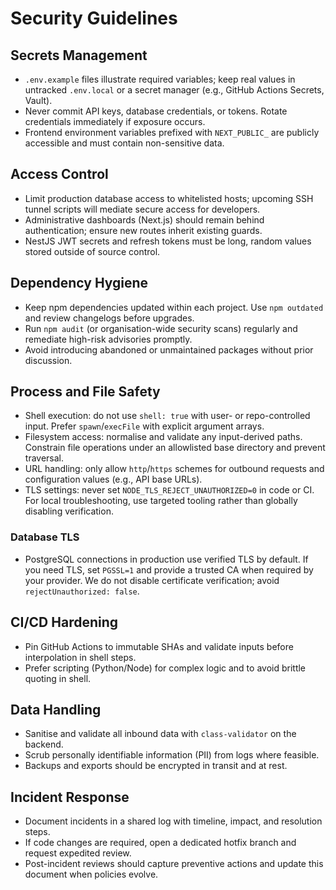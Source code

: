 # Security Guidelines

## Secrets Management

- `.env.example` files illustrate required variables; keep real values in untracked `.env.local` or a secret manager (e.g., GitHub Actions Secrets, Vault).
- Never commit API keys, database credentials, or tokens. Rotate credentials immediately if exposure occurs.
- Frontend environment variables prefixed with `NEXT_PUBLIC_` are publicly accessible and must contain non-sensitive data.

## Access Control

- Limit production database access to whitelisted hosts; upcoming SSH tunnel scripts will mediate secure access for developers.
- Administrative dashboards (Next.js) should remain behind authentication; ensure new routes inherit existing guards.
- NestJS JWT secrets and refresh tokens must be long, random values stored outside of source control.

## Dependency Hygiene

- Keep npm dependencies updated within each project. Use `npm outdated` and review changelogs before upgrades.
- Run `npm audit` (or organisation-wide security scans) regularly and remediate high-risk advisories promptly.
- Avoid introducing abandoned or unmaintained packages without prior discussion.

## Process and File Safety

- Shell execution: do not use `shell: true` with user- or repo-controlled input. Prefer `spawn`/`execFile` with explicit argument arrays.
- Filesystem access: normalise and validate any input-derived paths. Constrain file operations under an allowlisted base directory and prevent traversal.
- URL handling: only allow `http`/`https` schemes for outbound requests and configuration values (e.g., API base URLs).
- TLS settings: never set `NODE_TLS_REJECT_UNAUTHORIZED=0` in code or CI. For local troubleshooting, use targeted tooling rather than globally disabling verification.

### Database TLS

- PostgreSQL connections in production use verified TLS by default. If you need TLS, set `PGSSL=1` and provide a trusted CA when required by your provider. We do not disable certificate verification; avoid `rejectUnauthorized: false`.

## CI/CD Hardening

- Pin GitHub Actions to immutable SHAs and validate inputs before interpolation in shell steps.
- Prefer scripting (Python/Node) for complex logic and to avoid brittle quoting in shell.

## Data Handling

- Sanitise and validate all inbound data with `class-validator` on the backend.
- Scrub personally identifiable information (PII) from logs where feasible.
- Backups and exports should be encrypted in transit and at rest.

## Incident Response

- Document incidents in a shared log with timeline, impact, and resolution steps.
- If code changes are required, open a dedicated hotfix branch and request expedited review.
- Post-incident reviews should capture preventive actions and update this document when policies evolve.
